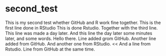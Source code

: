 # second_test
This is my second test whether GitHub and R work fine together.
This is the first line done in RStudio
This is done Rstudio.
Together with the third line.
This line was made a day later.
And this line the day later some minutes later, and some words.
Hello there.
Line added grom GitHub.
Another line added from GitHub.
And another one from RStudio.
<<
And a line from Rstudio.
Line from GitHub at the same time.
